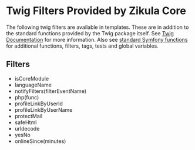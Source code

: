 Twig Filters Provided by Zikula Core
====================================

The following twig filters are available in templates. These are in addition to the standard functions provided
by the Twig package itself. See [Twig Documentation](http://twig.sensiolabs.org/documentation) for more information.
Also see [standard Symfony functions](http://symfony.com/doc/current/reference/twig_reference.html) for additional
functions, filters, tags, tests and global variables.

Filters
-------

 * isCoreModule
 * languageName
 * notifyFilters(filterEventName)
 * php(func)
 * profileLinkByUserId
 * profileLinkByUserName
 * protectMail
 * safeHtml
 * urldecode
 * yesNo
 * onlineSince(minutes)
